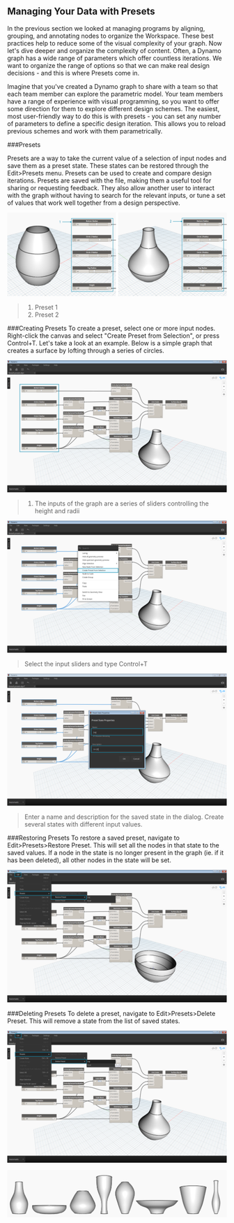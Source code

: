 ## Managing Your Data with Presets

In the previous section we looked at managing programs by aligning, grouping, and annotating nodes to organize the Workspace. These best practices help to reduce some of the visual complexity of your graph. Now let's dive deeper and organize the complexity of content.  Often, a Dynamo graph has a wide range of parameters which offer countless iterations.  We want to organize the range of options so that we can make real design decisions - and this is where Presets come in. 

Imagine that you've created a Dynamo graph to share with a team so that each team member can explore the parametric model.  Your team members have a range of experience with visual programming, so you want to offer some direction for them to explore different design schemes.  The easiest, most user-friendly way to do this is with presets - you can set any number of parameters to define a specific design iteration. This allows you to reload previous schemes and work with them parametrically. 

###Presets

Presets are a way to take the current value of a selection of input nodes and save them as a preset state. These states can be restored through the Edit>Presets menu. Presets can be used to create and compare design iterations. Presets are saved with the file, making them a useful tool for sharing or requesting feedback. They also allow another user to interact with the graph without having to search for the relevant inputs, or tune a set of values that work well together from a design perspective.

![](images/3-5/presetsA.png)
>1. Preset 1
>2. Preset 2

###Creating Presets
To create a preset, select one or more input nodes. Right-click the canvas and select "Create Preset from Selection", or press Control+T. 
Let's take a look at an example. Below is a simple graph that creates a surface by lofting through a series of circles. 

![Create Preset](images/3-5/presetsB.png)
>1. The inputs of the graph are a series of sliders controlling the height and radii

![Create Preset](images/3-5/presetsC.png)
>Select the input sliders and type Control+T

![Create Preset](images/3-5/presetsD.png)
>Enter a name and description for the saved state in the dialog. Create several states with different input values.

###Restoring Presets
To restore a saved preset, navigate to Edit>Presets>Restore Preset. This will set all the nodes in that state to the saved values. If a node in the state is no longer present in the graph (ie. if it has been deleted), all other nodes in the state will be set.

![Restoring Presets](images/3-5/presetsE.png)

###Deleting Presets
To delete a preset, navigate to Edit>Presets>Delete Preset. This will remove a state from the list of saved states.

![Deleting Presets](images/3-5/presetsF.png)

![](images/3-5/presets07.png)
